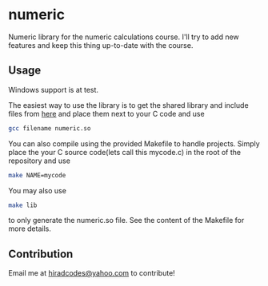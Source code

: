 # numeric

Numeric library for the numeric calculations course. I'll try to add new features and keep this thing up-to-date with the course.

## Usage

Windows support is at test.

The easiest way to use the library is to get the shared library and include files from [here](https://github.com/theAester/numeric/releases/tag/v1.0) and place them next to your C code and use

``` sh
gcc filename numeric.so
```

You can also compile using the provided Makefile to handle projects. Simply place the your C source code(lets call this mycode.c) in the root of the repository and use

``` sh
make NAME=mycode
```

You may also use

``` sh
make lib
```

to only generate the numeric.so file. See the content of the Makefile for more details.

## Contribution

Email me at hiradcodes@yahoo.com to contribute!

